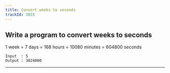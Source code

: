 ```yaml
---
title: Convert weeks to seconds
trackId: 3035
---
```


## Write a program to convert weeks to seconds

1 week = 7 days = 168 hours = 10080 minutes = 604800 seconds

```
Input  : 5
Output : 3024000
```

---
